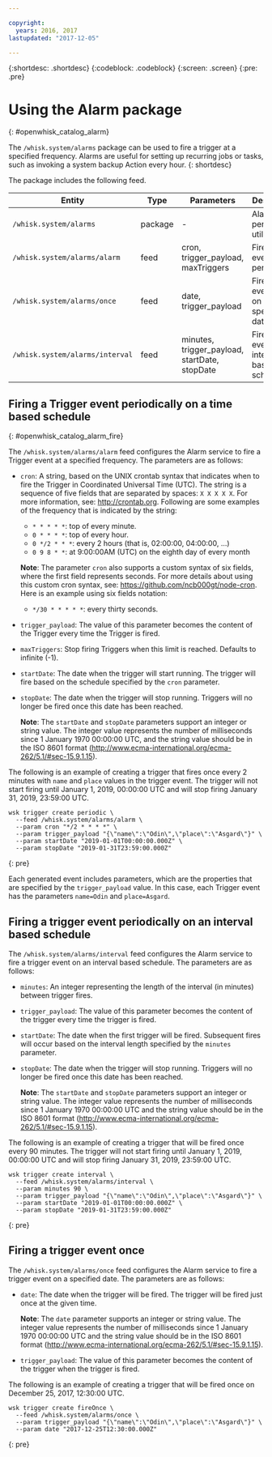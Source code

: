 ```yaml
---

copyright:
  years: 2016, 2017
lastupdated: "2017-12-05"

---
```


{:shortdesc: .shortdesc}
{:codeblock: .codeblock}
{:screen: .screen}
{:pre: .pre}

# Using the Alarm package
{: #openwhisk_catalog_alarm}

The `/whisk.system/alarms` package can be used to fire a trigger at a specified frequency. Alarms are useful for setting up recurring jobs or tasks, such as invoking a system backup Action every hour.
{: shortdesc}

The package includes the following feed.

| Entity | Type | Parameters | Description |
| --- | --- | --- | --- |
| `/whisk.system/alarms` | package | - | Alarms and periodic utility. |
| `/whisk.system/alarms/alarm` | feed | cron, trigger_payload, maxTriggers | Fire Trigger event periodically. |
| `/whisk.system/alarms/once` | feed | date, trigger_payload | Fire trigger event once on a specific date. |
| `/whisk.system/alarms/interval` | feed | minutes, trigger_payload, startDate, stopDate | Fire trigger event on an interval based schedule. |

## Firing a Trigger event periodically on a time based schedule
{: #openwhisk_catalog_alarm_fire}

The `/whisk.system/alarms/alarm` feed configures the Alarm service to fire a Trigger event at a specified frequency. The parameters are as follows:

- `cron`: A string, based on the UNIX crontab syntax that indicates when to fire the Trigger in Coordinated Universal Time (UTC). The string is a sequence of five fields that are separated by spaces: `X X X X X`.
For more information, see: http://crontab.org. Following are some examples of the frequency that is indicated by the string:

  - `* * * * *`: top of every minute.
  - `0 * * * *`: top of every hour.
  - `0 */2 * * *`: every 2 hours (that is, 02:00:00, 04:00:00, ...)
  - `0 9 8 * *`: at 9:00:00AM (UTC) on the eighth day of every month

  **Note**: The parameter `cron` also supports a custom syntax of six fields, where the first field represents seconds.
  For more details about using this custom cron syntax, see: https://github.com/ncb000gt/node-cron.
  Here is an example using six fields notation:
    - `*/30 * * * * *`: every thirty seconds.

- `trigger_payload`: The value of this parameter becomes the content of the Trigger every time the Trigger is fired.

- `maxTriggers`: Stop firing Triggers when this limit is reached. Defaults to infinite (-1).

- `startDate`: The date when the trigger will start running.  The trigger will fire based on the schedule specified by the `cron` parameter.   

- `stopDate`: The date when the trigger will stop running.  Triggers will no longer be fired once this date has been reached.

  **Note**: The `startDate` and `stopDate` parameters support an integer or string value.  The integer value represents the number of milliseconds 
  since 1 January 1970 00:00:00 UTC, and the string value should be in the ISO 8601 format (http://www.ecma-international.org/ecma-262/5.1/#sec-15.9.1.15).

The following is an example of creating a trigger that fires once every 2 minutes with `name` and `place` values in the trigger event.  The trigger will not start firing until
January 1, 2019, 00:00:00 UTC and will stop firing January 31, 2019, 23:59:00 UTC.

  ```
  wsk trigger create periodic \
    --feed /whisk.system/alarms/alarm \
    --param cron "*/2 * * * *" \
    --param trigger_payload "{\"name\":\"Odin\",\"place\":\"Asgard\"}" \
    --param startDate "2019-01-01T00:00:00.000Z" \
    --param stopDate "2019-01-31T23:59:00.000Z"
  ```
  {: pre}

Each generated event includes parameters, which are the properties that are specified by the `trigger_payload` value. In this case, each Trigger event has the parameters `name=Odin` and `place=Asgard`.

## Firing a trigger event periodically on an interval based schedule

The `/whisk.system/alarms/interval` feed configures the Alarm service to fire a trigger event on an interval based schedule. The parameters are as follows:

- `minutes`: An integer representing the length of the interval (in minutes) between trigger fires.

- `trigger_payload`: The value of this parameter becomes the content of the trigger every time the trigger is fired.

- `startDate`: The date when the first trigger will be fired.  Subsequent fires will occur based on the interval length specified by the `minutes` parameter.   

- `stopDate`: The date when the trigger will stop running.  Triggers will no longer be fired once this date has been reached.

  **Note**: The `startDate` and `stopDate` parameters support an integer or string value.  The integer value represents the number of milliseconds 
  since 1 January 1970 00:00:00 UTC and the string value should be in the ISO 8601 format (http://www.ecma-international.org/ecma-262/5.1/#sec-15.9.1.15).

The following is an example of creating a trigger that will be fired once every 90 minutes.  The trigger will not start firing until
January 1, 2019, 00:00:00 UTC and will stop firing January 31, 2019, 23:59:00 UTC.

  ```
  wsk trigger create interval \
    --feed /whisk.system/alarms/interval \
    --param minutes 90 \
    --param trigger_payload "{\"name\":\"Odin\",\"place\":\"Asgard\"}" \
    --param startDate "2019-01-01T00:00:00.000Z" \
    --param stopDate "2019-01-31T23:59:00.000Z"
  ```
  {: pre}

## Firing a trigger event once  

The `/whisk.system/alarms/once` feed configures the Alarm service to fire a trigger event on a specified date. The parameters are as follows:

- `date`: The date when the trigger will be fired.  The trigger will be fired just once at the given time. 

  **Note**: The `date` parameter supports an integer or string value.  The integer value represents the number of milliseconds 
  since 1 January 1970 00:00:00 UTC and the string value should be in the ISO 8601 format (http://www.ecma-international.org/ecma-262/5.1/#sec-15.9.1.15).

- `trigger_payload`: The value of this parameter becomes the content of the trigger when the trigger is fired. 

The following is an example of creating a trigger that will be fired once on December 25, 2017, 12:30:00 UTC.

  ```
  wsk trigger create fireOnce \
    --feed /whisk.system/alarms/once \
    --param trigger_payload "{\"name\":\"Odin\",\"place\":\"Asgard\"}" \
    --param date "2017-12-25T12:30:00.000Z"
  ```
  {: pre}

